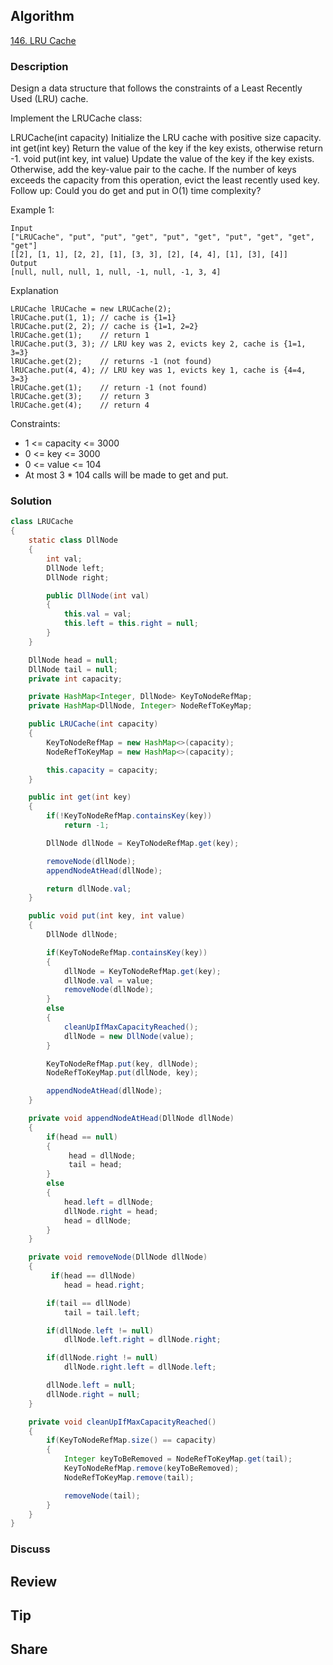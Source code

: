 ## Algorithm

[146. LRU Cache](https://leetcode.com/problems/lru-cache/)

### Description

Design a data structure that follows the constraints of a Least Recently Used (LRU) cache.

Implement the LRUCache class:

LRUCache(int capacity) Initialize the LRU cache with positive size capacity.
int get(int key) Return the value of the key if the key exists, otherwise return -1.
void put(int key, int value) Update the value of the key if the key exists. Otherwise, add the key-value pair to the cache. If the number of keys exceeds the capacity from this operation, evict the least recently used key.
Follow up:
Could you do get and put in O(1) time complexity?

Example 1:
```
Input
["LRUCache", "put", "put", "get", "put", "get", "put", "get", "get", "get"]
[[2], [1, 1], [2, 2], [1], [3, 3], [2], [4, 4], [1], [3], [4]]
Output
[null, null, null, 1, null, -1, null, -1, 3, 4]
```
Explanation
```
LRUCache lRUCache = new LRUCache(2);
lRUCache.put(1, 1); // cache is {1=1}
lRUCache.put(2, 2); // cache is {1=1, 2=2}
lRUCache.get(1);    // return 1
lRUCache.put(3, 3); // LRU key was 2, evicts key 2, cache is {1=1, 3=3}
lRUCache.get(2);    // returns -1 (not found)
lRUCache.put(4, 4); // LRU key was 1, evicts key 1, cache is {4=4, 3=3}
lRUCache.get(1);    // return -1 (not found)
lRUCache.get(3);    // return 3
lRUCache.get(4);    // return 4
```

Constraints:

- 1 <= capacity <= 3000
- 0 <= key <= 3000
- 0 <= value <= 104
- At most 3 * 104 calls will be made to get and put.

### Solution

```java
class LRUCache
{
    static class DllNode
    {
        int val;
        DllNode left;
        DllNode right;

        public DllNode(int val)
        {
            this.val = val;
            this.left = this.right = null;
        }
    }

    DllNode head = null;
    DllNode tail = null;
    private int capacity;

    private HashMap<Integer, DllNode> KeyToNodeRefMap;
    private HashMap<DllNode, Integer> NodeRefToKeyMap;

    public LRUCache(int capacity)
    {
        KeyToNodeRefMap = new HashMap<>(capacity);
        NodeRefToKeyMap = new HashMap<>(capacity);

        this.capacity = capacity;
    }

    public int get(int key)
    {
        if(!KeyToNodeRefMap.containsKey(key))
            return -1;

        DllNode dllNode = KeyToNodeRefMap.get(key);

        removeNode(dllNode);
        appendNodeAtHead(dllNode);

        return dllNode.val;
    }

    public void put(int key, int value)
    {
        DllNode dllNode;

        if(KeyToNodeRefMap.containsKey(key))
        {
            dllNode = KeyToNodeRefMap.get(key);
            dllNode.val = value;
            removeNode(dllNode);
        }
        else
        {
            cleanUpIfMaxCapacityReached();
            dllNode = new DllNode(value);
        }

        KeyToNodeRefMap.put(key, dllNode);
        NodeRefToKeyMap.put(dllNode, key);

        appendNodeAtHead(dllNode);
    }

    private void appendNodeAtHead(DllNode dllNode)
    {
        if(head == null)
        {
             head = dllNode;
             tail = head;
        }
        else
        {
            head.left = dllNode;
            dllNode.right = head;
            head = dllNode;
        }
    }

    private void removeNode(DllNode dllNode)
    {
         if(head == dllNode)
            head = head.right;

        if(tail == dllNode)
            tail = tail.left;

        if(dllNode.left != null)
            dllNode.left.right = dllNode.right;

        if(dllNode.right != null)
            dllNode.right.left = dllNode.left;

        dllNode.left = null;
        dllNode.right = null;
    }

    private void cleanUpIfMaxCapacityReached()
    {
        if(KeyToNodeRefMap.size() == capacity)
        {
            Integer keyToBeRemoved = NodeRefToKeyMap.get(tail);
            KeyToNodeRefMap.remove(keyToBeRemoved);
            NodeRefToKeyMap.remove(tail);

            removeNode(tail);
        }
    }
}
```

### Discuss

## Review


## Tip


## Share
